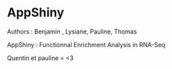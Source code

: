 # AppShiny
Authors : Benjamin , Lysiane, Pauline, Thomas

AppShiny : Functionnal Enrichment Analysis in RNA-Seq

Quentin et pauline = <3
